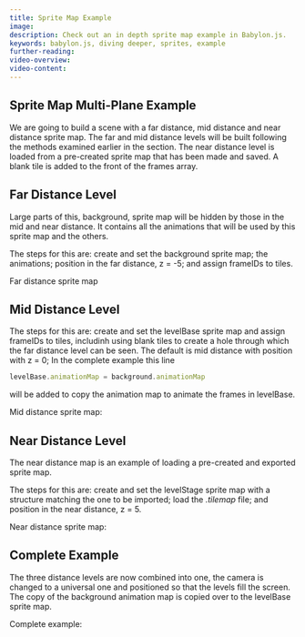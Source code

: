 ```yaml
---
title: Sprite Map Example
image: 
description: Check out an in depth sprite map example in Babylon.js.
keywords: babylon.js, diving deeper, sprites, example
further-reading:
video-overview:
video-content:
---
```


## Sprite Map Multi-Plane Example
We are going to build a scene with a far distance, mid distance and near distance sprite map. The far and mid distance levels will be built following the methods examined earlier in the section. The near distance level is loaded from a pre-created sprite map that has been made and saved. A blank tile is added to the front of the frames array.

## Far Distance Level
Large parts of this, background, sprite map will be hidden by those in the mid and near distance. It contains all the animations that will be used by this sprite map and the others.

The steps for this are: create and set the background sprite map; the animations; position in the far distance, z = -5; and assign frameIDs to tiles.

Far distance sprite map <Playground id="#YCY2IL#25" title="Far Distance Sprite Map" description="Simple example of a far distance sprite map."/>

## Mid Distance Level
The steps for this are: create and set the levelBase sprite map and assign frameIDs to tiles, includinh using blank tiles to create a hole through which the far distance level can be seen. The default is mid distance with position with z = 0; In the complete example this line

```javascript
levelBase.animationMap = background.animationMap
```
will be added to copy the animation map to animate the frames in levelBase.

Mid distance sprite map: <Playground id="#YCY2IL#23" title="Mid Distance Sprite map" description="Simple example of a mid distance sprite map."/>

## Near Distance Level
The near distance map is an example of loading a pre-created and exported sprite map.

The steps for this are: create and set the levelStage sprite map with a structure matching the one to be imported; load the *.tilemap* file; and position in the near distance, z = 5.

Near distance sprite map: <Playground id="#YCY2IL#28" title="Near Distance Sprite Map" description="Simple example of a near distance sprite map." image="/img/playgroundsAndNMEs/pg-YCY2IL-28.png"/>

## Complete Example
The three distance levels are now combined into one, the camera is changed to a universal one and positioned so that the levels fill the screen. The copy of the background animation map is copied over to the levelBase sprite map.

Complete example: <Playground id="#YCY2IL#29" title="Complete Sprite Map Example" description="Complete example of a sprite map."/>
